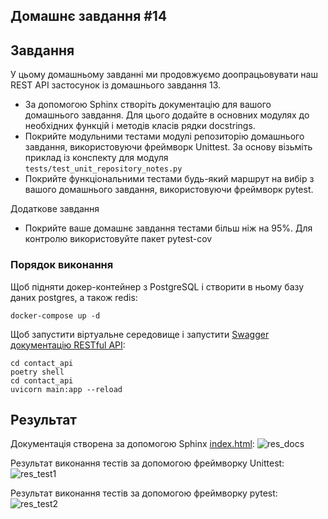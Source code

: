 ## Домашнє завдання #14
    
## Завдання 

У цьому домашньому завданні ми продовжуємо доопрацьовувати наш REST API застосунок із домашнього завдання 13.  

* За допомогою Sphinx створіть документацію для вашого домашнього завдання. Для цього додайте в основних модулях до необхідних функцій і методів класів рядки docstrings.
* Покрийте модульними тестами модулі репозиторію домашнього завдання, використовуючи фреймворк Unittest. За основу візьміть приклад із конспекту для модуля ```tests/test_unit_repository_notes.py```
* Покрийте функціональними тестами будь-який маршрут на вибір з вашого домашнього завдання, використовуючи фреймворк pytest.
  
Додаткове завдання  
  
* Покрийте ваше домашнє завдання тестами більш ніж на 95%. Для контролю використовуйте пакет pytest-cov


### Порядок виконання

Щоб підняти докер-контейнер з PostgreSQL і створити в ньому базу даних postgres, а також redis:  

```
docker-compose up -d 
```

Щоб запустити віртуальне середовище і запустити [Swagger документацію RESTful API](http://127.0.0.1:8000/docs):    

```cd contact_api```   
```poetry shell```    
```cd contact_api```    
```uvicorn main:app --reload```    

## Результат   
  
Документація створена за допомогою Sphinx [index.html](contact_api\contact_api\docs\_build\html\index.html):
![res_docs](contact_api/contact_api/result/res_docs.jpg)
  
Результат виконання тестів за допомогою фреймворку Unittest:  
![res_test1](contact_api/contact_api/result/res_test1.jpg)
  
Результат виконання тестів за допомогою фреймворку pytest:  
![res_test2](contact_api/contact_api/result/res_test2.jpg)